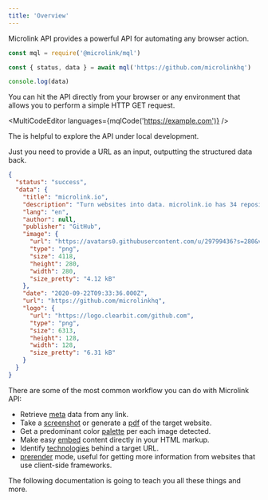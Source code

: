 ```yaml
---
title: 'Overview'
---
```


Microlink API provides a powerful API for automating any browser action.

```js
const mql = require('@microlink/mql')

const { status, data } = await mql('https://github.com/microlinkhq')

console.log(data)
```

You can hit the API directly from your browser or any environment that allows you to perform a simple HTTP GET request.

<MultiCodeEditor languages={mqlCode('https://example.com')} />

<Figcaption>The <Link href='/docs/api/getting-started/cli' children='Microlink CLI' /> is helpful to explore the API under local development.</Figcaption>

Just you need to provide a URL as an input, outputting the structured data back.

```json
{
  "status": "success",
  "data": {
    "title": "microlink.io",
    "description": "Turn websites into data. microlink.io has 34 repositories available. Follow their code on GitHub.",
    "lang": "en",
    "author": null,
    "publisher": "GitHub",
    "image": {
      "url": "https://avatars0.githubusercontent.com/u/29799436?s=280&v=4",
      "type": "png",
      "size": 4118,
      "height": 280,
      "width": 280,
      "size_pretty": "4.12 kB"
    },
    "date": "2020-09-22T09:33:36.000Z",
    "url": "https://github.com/microlinkhq",
    "logo": {
      "url": "https://logo.clearbit.com/github.com",
      "type": "png",
      "size": 6313,
      "height": 128,
      "width": 128,
      "size_pretty": "6.31 kB"
    }
  }
}
```

There are some of the most common workflow you can do with Microlink API:

- Retrieve [meta](/docs/api/parameters/screenshot) data from any link.
- Take a [screenshot](/docs/api/parameters/screenshot) or generate a [pdf](/docs/api/parameters/pdf) of the target website.
- Get a predominant color [palette](/docs/api/parameters/palette) per each image detected.
- Make easy [embed](/docs/api/parameters/embed) content directly in your HTML markup.
- Identify [technologies](/docs/api/parameters/insights/technologies) behind a target URL.
- [prerender](/docs/api/parameters/prerender) mode, useful for getting more information from websites that use client-side frameworks.

The following documentation is going to teach you all these things and more.
